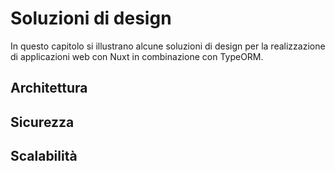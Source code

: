 # Soluzioni di design

In questo capitolo si illustrano alcune soluzioni di design per la realizzazione di applicazioni web con Nuxt in combinazione con TypeORM.


## Architettura

## Sicurezza

## Scalabilità


[^serverless]: [Serverless architectures](https://martinfowler.com/articles/serverless.html) - Articolo di Mike Roberts sul blog di Martin Fowler che descrive 